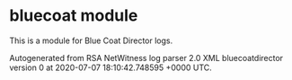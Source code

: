 # bluecoat module

This is a module for Blue Coat Director logs.

Autogenerated from RSA NetWitness log parser 2.0 XML bluecoatdirector version 0
at 2020-07-07 18:10:42.748595 +0000 UTC.

